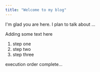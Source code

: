 ```yaml
---
title: "Welcome to my blog"
---
```


I'm glad you are here. I plan to talk about ...

Adding some text here
1. step one
2. step two
3. step three

execution order complete...

